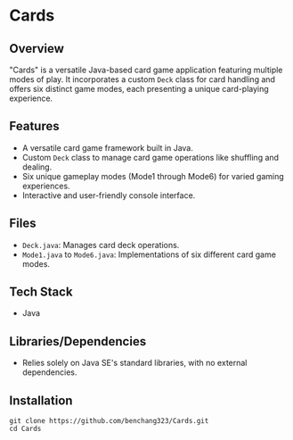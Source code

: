 # Cards
## Overview
"Cards" is a versatile Java-based card game application featuring multiple modes of play. It incorporates a custom `Deck` class for card handling and offers six distinct game modes, each presenting a unique card-playing experience.

## Features
- A versatile card game framework built in Java.
- Custom `Deck` class to manage card game operations like shuffling and dealing.
- Six unique gameplay modes (Mode1 through Mode6) for varied gaming experiences.
- Interactive and user-friendly console interface.

## Files
- `Deck.java`: Manages card deck operations.
- `Mode1.java` to `Mode6.java`: Implementations of six different card game modes.

## Tech Stack
- Java

## Libraries/Dependencies
- Relies solely on Java SE's standard libraries, with no external dependencies.

## Installation
```
git clone https://github.com/benchang323/Cards.git
cd Cards
```

